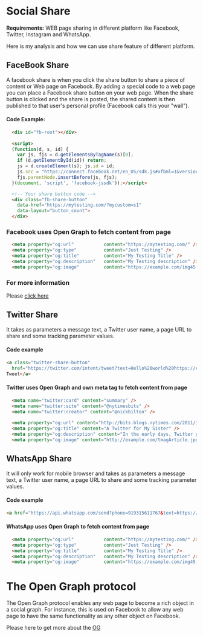 
# Social Share

**Requirements:** WEB page sharing in different platform like Facebook, Twitter, Instagram and WhatsApp.

Here is my analysis and how we can use share feature of different platform.

## FaceBook Share
A facebook share is when you click the share button to share a piece of content or Web page on Facebook. By adding a special code to a web page you can place a Facebook share button on your web page. When the share button is clicked and the share is posted, the shared content is then published to that user's personal profile (Facebook calls this your "wall").

#### Code Example:
```html
  <div id="fb-root"></div>
  
  <script>
  (function(d, s, id) {
    var js, fjs = d.getElementsByTagName(s)[0];
    if (d.getElementById(id)) return;
    js = d.createElement(s); js.id = id;
    js.src = "https://connect.facebook.net/en_US/sdk.js#xfbml=1&version=v3.0";
    fjs.parentNode.insertBefore(js, fjs);
  }(document, 'script', 'facebook-jssdk'));</script>

  <!-- Your share button code -->
  <div class="fb-share-button" 
    data-href="https://mytesting.com/?mycustom=s1" 
    data-layout="button_count">
  </div>
```
### Facebook uses Open Graph to fetch content from page
```html
  <meta property="og:url"           content="https://mytesting.com/" />
  <meta property="og:type"          content="Just Testing" />
  <meta property="og:title"         content="My Testing Title" />
  <meta property="og:description"   content="My Testing description" />
  <meta property="og:image"         content="https://example.com/img45.png" />
```
### For more information 
Please [click here](https://developers.facebook.com/docs/plugins/share-button/) 

## Twitter Share
It takes as parameters a message text, a Twitter user name, a page URL to share and some tracking parameter values.

#### Code example
```html
<a class="twitter-share-button"
  href="https://twitter.com/intent/tweet?text=Hello%20world%20https://example.com/">
Tweet</a>
```

#### Twitter uses Open Graph and own meta tag to fetch content from page
```html
  <meta name="twitter:card" content="summary" />
  <meta name="twitter:site" content="@nytimesbits" />
  <meta name="twitter:creator" content="@nickbilton" />
  
  <meta property="og:url" content="http://bits.blogs.nytimes.com/2011/12/08/a-twitter-for-my-sister/" />
  <meta property="og:title" content="A Twitter for My Sister" />
  <meta property="og:description" content="In the early days, Twitter grew so quickly that it was almost impossible to add new features because engineers spent their time trying to keep the rocket ship from stalling." />
  <meta property="og:image" content="http://example.com/tmagArticle.jpg" />
```

## WhatsApp Share
It will only work for mobile browser and takes as parameters a message text, a Twitter user name, a page URL to share and some tracking parameter values.
#### Code example
```html
<a href="https://api.whatsapp.com/send?phone=919315611767&text=https://example.com/" target="_blank">WA</a>
```

#### WhatsApp uses Open Graph to fetch content from page
```html
  <meta property="og:url"           content="https://mytesting.com/" />
  <meta property="og:type"          content="Just Testing" />
  <meta property="og:title"         content="My Testing Title" />
  <meta property="og:description"   content="My Testing description" />
  <meta property="og:image"         content="https://example.com/img45.png" />
```

# The Open Graph protocol
The Open Graph protocol enables any web page to become a rich object in a social graph. For instance, this is used on Facebook to allow any web page to have the same functionality as any other object on Facebook.

Please here to get more about the [OG](https://ogp.me/)